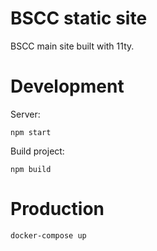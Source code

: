 BSCC static site
================

BSCC main site built with 11ty.

# Development

Server:

```
npm start
```

Build project:

```
npm build
```

# Production

```
docker-compose up
```
